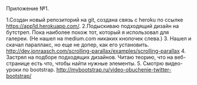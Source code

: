 Приложение №1.

1.Создан новый репозиторий на git, создана связь с heroku по ссылке https://app1d.herokuapp.com/. 
2.Подыскиваю подходящий дизайн на бутстреп. Пока наиболее похож тот, который я использовал для галереи. (Не нашел на medium.com никаких кнопочек слева.)
3. Нашел и скачал параллакс, но еще не допер, как его установить. http://dev.jonraasch.com/scrolling-parallax/examples/scrolling-parallax
4. Застрял на подборе подходящих дизайнов. Читаю теорию, что на веб-странице есть что, чтобы найти нужные элементы.
5. Смотрю видео-уроки по bootstrap. http://mybootstrap.ru/video-obuchenie-twitter-bootstrap/
